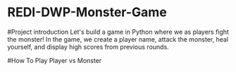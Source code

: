 # REDI-DWP-Monster-Game

#Project introduction 
Let's build a game in Python where we as players fight the monster! In the game, we create a player name, attack the monster, heal yourself, and display high scores from previous rounds.

#How To Play
Player vs Monster


